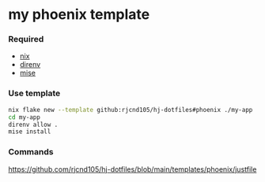 # my phoenix template

### Required
- [nix](https://determinate.systems/posts/determinate-nix-installer/)
- [direnv](https://direnv.net/docs/installation.html)
- [mise](https://mise.jdx.dev/getting-started.html)


### Use template
```sh
nix flake new --template github:rjcnd105/hj-dotfiles#phoenix ./my-app
cd my-app
direnv allow .
mise install
```

### Commands
https://github.com/rjcnd105/hj-dotfiles/blob/main/templates/phoenix/justfile
